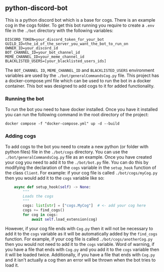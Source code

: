 ## python-discord-bot

This is a python discord bot which is a base for cogs. There is an example cog in the cogs folder. To get this bot
running you require to create a `.env` file in the `./bot` directory with the following variables:

```
DISCORD_TOKEN=your_discord_token_for_your_bot
GUILD_ID=the_id_of_the_server_you_want_the_bot_to_run_on
OWNER_ID=your_discord_id
BOT_CHANNEL_ID=your_bot_channel_id
MEME_CHANNEL_ID=your_meme_channel_id
BLACKLISTED_USERS=[your_blacklisted_users_ids]
```

The `BOT_CHANNEL ID`, `MEME_CHANNEL_ID` and `BLACKLISTED_USERS` environment variables are used by
the `./bot/generalCommandsCog.py` file.
This project has a docker-compose.yml file which can be used to run the bot in a docker container. This bot was designed
to add cogs to it for added functionality.

### Running the bot

To run the bot you need to have docker installed. Once you have it installed you can run the following command in the
root directory of the project:

```
docker compose -f "docker-compose.yml" up -d --build 
```

### Adding cogs

To add cogs to the bot you need to create a new python (or folder with python files) file in the `./bot/cogs` directory.
You can use the `./bot/generalCommandsCog.py` file as an example. Once you have created your cog you need to add it to
the `./bot/bot.py` file. You can do this by modifying the declaration of the `cogs` variable in the `setup_hook`
function of the class `Client`. For example:
if your cog file is called `./bot/cogs/myCog.py` then you would add it to the `cogs` variable like so:
```py
    async def setup_hook(self) -> None:
        """
        Loads the cogs
        """    
        cogs: list[str] = ["cogs.MyCog"]  # <- add your cog here 
        cogs += find_cogs()
        for cog in cogs:
            await self.load_extension(cog)
```
However, if your cog file ends with `Cog.py` then it will not be necessary to add it to the `cogs` variable as it will
be automatically added by the `find_cogs` function. For example, if your cog file is called `./bot/cogs/anotherCog.py`
then you would not need to add it to the `cogs` variable. Word of warning, if you have a file that ends with `Cog.py`
and you add it to the `cogs` variable then it will be loaded twice. Additionally, if you have a file that ends with
`Cog.py` and it isn't actually a cog then an error will be thrown when the bot tries to load it.